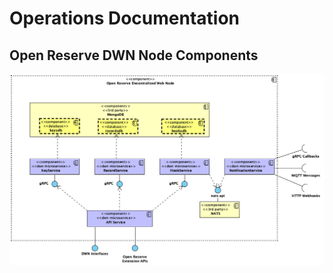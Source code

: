 # Operations Documentation

## Open Reserve DWN Node Components

[![DWN Node Components](./dwn_node_components.png)](./dwn_node_components.png)

